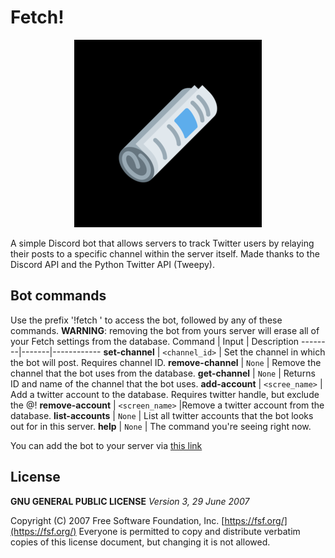 # Fetch!
<p align="center">
  <img src="./fetch_logo.png">
</p>

A simple Discord bot that allows servers to track Twitter users by relaying their posts to a specific channel within the server itself.
Made thanks to the Discord API and the Python Twitter API (Tweepy).

## Bot commands
Use the prefix '!fetch ' to access the bot, followed by any of these commands.  **WARNING**: removing the bot from yours server will erase all of your Fetch settings from the database. 
Command | Input | Description
--------|-------|------------
**set-channel** | `<channel_id>` | Set the channel in which the bot will post. Requires channel ID.
**remove-channel** | `None` | Remove the channel that the bot uses from the database.
**get-channel** | `None` | Returns ID and name of the channel that the bot uses.
**add-account** | `<scree_name>` | Add a twitter account to the database. Requires twitter handle, but exclude the @!
**remove-account** | `<screen_name>` |Remove a twitter account from the database.
**list-accounts** | `None` | List all twitter accounts that the bot looks out for in this server.
**help** | `None` | The command you're seeing right now.

You can add the bot to your server via [this link](https://discord.com/api/oauth2/authorize?client_id=695045455473672344&permissions=125952&scope=bot)

## License
**GNU GENERAL PUBLIC LICENSE**
*Version 3, 29 June 2007*

Copyright (C) 2007 Free Software Foundation, Inc. [https://fsf.org/](https://fsf.org/)
Everyone is permitted to copy and distribute verbatim copies
of this license document, but changing it is not allowed.